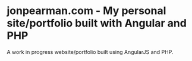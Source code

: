 # jonpearman.com - My personal site/portfolio built with Angular and PHP
A work in progress website/portfolio built using AngularJS and PHP.
